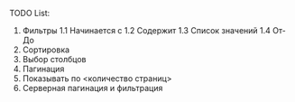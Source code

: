 TODO List:

1. Фильтры
   1.1 Начинается с
   1.2 Содержит
   1.3 Список значений
   1.4 От-До
2. Сортировка
3. Выбор столбцов
4. Пагинация
5. Показывать по <количество страниц>
6. Серверная пагинация и фильтрация
